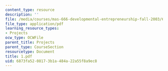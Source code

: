 ```yaml
---
content_type: resource
description: ''
file: /media/courses/mas-666-developmental-entrepreneurship-fall-2003/6873fa5208173b1a484a22a55f8a9ec8_1.pdf
file_type: application/pdf
learning_resource_types:
- Projects
ocw_type: OCWFile
parent_title: Projects
parent_type: CourseSection
resourcetype: Document
title: 1.pdf
uid: 6873fa52-0817-3b1a-484a-22a55f8a9ec8
---
```

